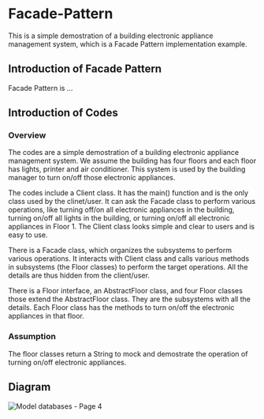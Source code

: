 # Facade-Pattern
This is a simple demostration of a building electronic appliance management system, which is a Facade Pattern implementation example.

## Introduction of Facade Pattern
Facade Pattern is ...


## Introduction of Codes
### Overview
The codes are a simple demostration of a building electronic appliance management system. We assume the building has four floors and each floor has lights, printer and air conditioner. This system is used by the building manager to turn on/off those electronic appliances.

The codes include a Client class. It has the main() function and is the only class used by the clinet/user. It can ask the Facade class to perform various operations, like turning off/on all electronic appliances in the building, turning on/off all lights in the building, or turning on/off all electronic appliances in Floor 1. The Client class looks simple and clear to users and is easy to use.

There is a Facade class, which organizes the subsystems to perform various operations. It interacts with Client class and calls various methods in subsystems (the Floor classes) to perform the target operations. All the details are thus hidden from the client/user.

There is a Floor interface, an AbstractFloor class, and four Floor classes those extend the AbstractFloor class. They are the subsystems with all the details. Each Floor class has the methods to turn on/off the electronic appliances in that floor.

### Assumption
The floor classes return a String to mock and demostrate the operation of turning on/off electronic appliances.

## Diagram

![Model databases - Page 4](https://user-images.githubusercontent.com/122495122/231972933-6b5ce9bc-72ee-4c14-bc1e-ef2e9cd0e0f0.png)
